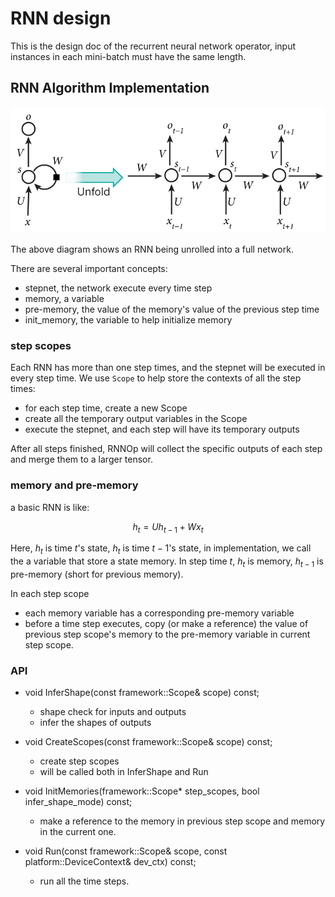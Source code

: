 # RNN design
This is the design doc of the recurrent neural network operator, input instances in each mini-batch must have the same length. 

## RNN Algorithm Implementation

<p aligh="center">
<img src="./images/rnn.jpg"/>
</p>

The above diagram shows an RNN being unrolled into a full network.

There are several important concepts:

- stepnet, the network execute every time step 
- memory, a variable
- pre-memory, the value of the memory's value of the previous step time
- init_memory, the variable to help initialize memory

### step scopes
Each RNN has more than one step times, and the stepnet will be executed in every step time.
We use `Scope` to help store the contexts of all the step times:

- for each step time, create a new Scope
- create all the temporary output variables in the Scope
- execute the stepnet, and each step will have its temporary outputs

After all steps finished, RNNOp will collect the specific outputs of each step and merge them to a larger tensor.

### memory and pre-memory
a basic RNN is like:

$$
h_t = U h_{t-1} + W x_t
$$

Here, $h_t$ is time $t$'s state, $h_t$ is time $t-1$'s state, in implementation, we call the a variable that store a state memory.
In step time $t$, $h_t$ is memory, $h_{t-1}$ is pre-memory (short for previous memory).

In each step scope

- each memory variable has a corresponding pre-memory variable
- before a time step executes, copy (or make a reference) the value of previous step scope's memory to the pre-memory variable in current step scope.

### API
- void InferShape(const framework::Scope& scope) const;
  - shape check for inputs and outputs
  - infer the shapes of outputs
  
- void CreateScopes(const framework::Scope& scope) const;
  - create step scopes
  - will be called both in InferShape and Run
- void InitMemories(framework::Scope* step_scopes, bool infer_shape_mode) const;
  - make a reference to the memory in previous step scope and memory in the current one.

- void Run(const framework::Scope& scope, const platform::DeviceContext& dev_ctx) const;
  - run all the time steps.
